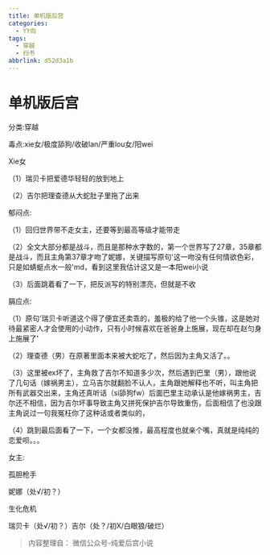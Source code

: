 ```yaml
---
title: 单机版后宫
categories:
  - YY向
tags:
  - 穿越
  - 扫书
abbrlink: d52d3a1b
---
```

# 单机版后宫
分类:穿越

毒点:xie女/极度舔狗/收破lan/严重lou女/阳wei

Xie女

（1）瑞贝卡把爱德华轻轻的放到地上

（2）吉尔把理查德从大蛇肚子里拖了出来

郁闷点:

（1）回归世界带不走女主，还要等到最高等级才能带走

（2）全文大部分都是战斗，而且是那种水字数的，第一个世界写了27章，35章都是战斗，而且主角第37章才吻了妮娜，关键描写原句'这一吻没有任何情欲色彩，只是如蜻蜓点水一般'md，看到这里我估计这又是一本阳wei小说

（3）后面跳着看了一下，把反派写的特别漂亮，但就是不收

膈应点:

（1）原句'瑞贝卡听道这个得了便宜还卖乖的，羞极的给了他一个头锥，这是她对待最紧密人才会使用的小动作，只有小时候喜欢在爸爸身上施展，现在却在赵匀身上施展了'

（2）理查德（男）在原著里面本来被大蛇吃了，然后因为主角又活了。。

（3）这里被ex坏了，主角救了吉尔不知道多少次，然后遇到巴里（男），跟他说了几句话（嫁祸男主），立马吉尔就翻脸不认人，主角跟她解释也不听，叫主角把所有武器交出来，主角还真听话（si舔狗fw）后面巴里主动承认是他嫁祸男主，吉尔还不相信，因为吉尔坏事导致主角又拼死保护吉尔导致重伤，后面相信了也没跟主角说过一句我冤枉你了这种话或者类似的，

（4）跳到最后面看了一下，一个女都没推，最高程度也就亲个嘴，真就是纯纯的恋爱呗。。。

女主:

孤胆枪手

妮娜（处√/初？）

生化危机

瑞贝卡（处√/初？）吉尔（处？/初X/白眼狼/破烂）


> 内容整理自： 微信公众号-纯爱后宫小说